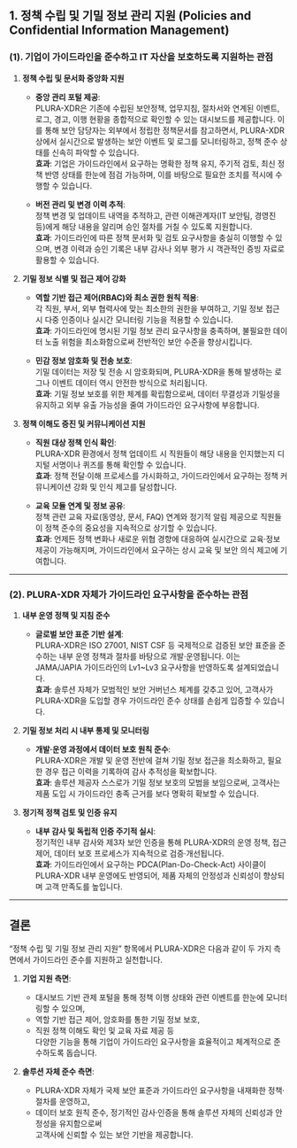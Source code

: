 ## 1. 정책 수립 및 기밀 정보 관리 지원 (Policies and Confidential Information Management)

### (1). 기업이 가이드라인을 준수하고 IT 자산을 보호하도록 지원하는 관점

1. **정책 수립 및 문서화 중앙화 지원**  
   - **중앙 관리 포털 제공**:  
     PLURA-XDR은 기존에 수립된 보안정책, 업무지침, 절차서와 연계된 이벤트, 로그, 경고, 이행 현황을 종합적으로 확인할 수 있는 대시보드를 제공합니다. 이를 통해 보안 담당자는 외부에서 정립한 정책문서를 참고하면서, PLURA-XDR 상에서 실시간으로 발생하는 보안 이벤트 및 로그를 모니터링하고, 정책 준수 상태를 신속히 파악할 수 있습니다.  
     **효과**: 기업은 가이드라인에서 요구하는 명확한 정책 유지, 주기적 검토, 최신 정책 반영 상태를 한눈에 점검 가능하며, 이를 바탕으로 필요한 조치를 적시에 수행할 수 있습니다.
   
   - **버전 관리 및 변경 이력 추적**:  
     정책 변경 및 업데이트 내역을 추적하고, 관련 이해관계자(IT 보안팀, 경영진 등)에게 해당 내용을 알리며 승인 절차를 거칠 수 있도록 지원합니다.  
     **효과**: 가이드라인에 따른 정책 문서화 및 검토 요구사항을 충실히 이행할 수 있으며, 변경 이력과 승인 기록은 내부 감사나 외부 평가 시 객관적인 증빙 자료로 활용할 수 있습니다.

2. **기밀 정보 식별 및 접근 제어 강화**  
   - **역할 기반 접근 제어(RBAC)와 최소 권한 원칙 적용**:  
     각 직원, 부서, 외부 협력사에 맞는 최소한의 권한을 부여하고, 기밀 정보 접근 시 다중 인증이나 실시간 모니터링 기능을 적용할 수 있습니다.  
     **효과**: 가이드라인에 명시된 기밀 정보 관리 요구사항을 충족하며, 불필요한 데이터 노출 위험을 최소화함으로써 전반적인 보안 수준을 향상시킵니다.
   
   - **민감 정보 암호화 및 전송 보호**:  
     기밀 데이터는 저장 및 전송 시 암호화되며, PLURA-XDR을 통해 발생하는 로그나 이벤트 데이터 역시 안전한 방식으로 처리됩니다.  
     **효과**: 기밀 정보 보호를 위한 체계를 확립함으로써, 데이터 무결성과 기밀성을 유지하고 외부 유출 가능성을 줄여 가이드라인 요구사항에 부응합니다.

3. **정책 이해도 증진 및 커뮤니케이션 지원**  
   - **직원 대상 정책 인식 확인**:  
     PLURA-XDR 환경에서 정책 업데이트 시 직원들이 해당 내용을 인지했는지 디지털 서명이나 퀴즈를 통해 확인할 수 있습니다.  
     **효과**: 정책 전달·이해 프로세스를 가시화하고, 가이드라인에서 요구하는 정책 커뮤니케이션 강화 및 인식 제고를 달성합니다.
   
   - **교육 모듈 연계 및 정보 공유**:  
     정책 관련 교육 자료(동영상, 문서, FAQ) 연계와 정기적 알림 제공으로 직원들이 정책 준수의 중요성을 지속적으로 상기할 수 있습니다.  
     **효과**: 언제든 정책 변화나 새로운 위협 경향에 대응하여 실시간으로 교육·정보 제공이 가능해지며, 가이드라인에서 요구하는 상시 교육 및 보안 의식 제고에 기여합니다.

---

### (2). PLURA-XDR 자체가 가이드라인 요구사항을 준수하는 관점

1. **내부 운영 정책 및 지침 준수**  
   - **글로벌 보안 표준 기반 설계**:  
     PLURA-XDR은 ISO 27001, NIST CSF 등 국제적으로 검증된 보안 표준을 준수하는 내부 운영 정책과 절차를 바탕으로 개발·운영됩니다. 이는 JAMA/JAPIA 가이드라인의 Lv1~Lv3 요구사항을 반영하도록 설계되었습니다.  
     **효과**: 솔루션 자체가 모범적인 보안 거버넌스 체계를 갖추고 있어, 고객사가 PLURA-XDR을 도입할 경우 가이드라인 준수 상태를 손쉽게 입증할 수 있습니다.

2. **기밀 정보 처리 시 내부 통제 및 모니터링**  
   - **개발·운영 과정에서 데이터 보호 원칙 준수**:  
     PLURA-XDR은 개발 및 운영 전반에 걸쳐 기밀 정보 접근을 최소화하고, 필요한 경우 접근 이력을 기록하여 감사 추적성을 확보합니다.  
     **효과**: 솔루션 제공자 스스로가 기밀 정보 보호의 모범을 보임으로써, 고객사는 제품 도입 시 가이드라인 충족 근거를 보다 명확히 확보할 수 있습니다.

3. **정기적 정책 검토 및 인증 유지**  
   - **내부 감사 및 독립적 인증 주기적 실시**:  
     정기적인 내부 감사와 제3자 보안 인증을 통해 PLURA-XDR의 운영 정책, 접근 제어, 데이터 보호 프로세스가 지속적으로 검증·개선됩니다.  
     **효과**: 가이드라인에서 요구하는 PDCA(Plan-Do-Check-Act) 사이클이 PLURA-XDR 내부 운영에도 반영되어, 제품 자체의 안정성과 신뢰성이 향상되며 고객 만족도를 높입니다.

---

## 결론

“정책 수립 및 기밀 정보 관리 지원” 항목에서 PLURA-XDR은 다음과 같이 두 가지 측면에서 가이드라인 준수를 지원하고 실천합니다.

1. **기업 지원 측면**:  
   - 대시보드 기반 관제 포털을 통해 정책 이행 상태와 관련 이벤트를 한눈에 모니터링할 수 있으며,  
   - 역할 기반 접근 제어, 암호화를 통한 기밀 정보 보호,  
   - 직원 정책 이해도 확인 및 교육 자료 제공 등  
   다양한 기능을 통해 기업이 가이드라인 요구사항을 효율적이고 체계적으로 준수하도록 돕습니다.

2. **솔루션 자체 준수 측면**:  
   - PLURA-XDR 자체가 국제 보안 표준과 가이드라인 요구사항을 내재화한 정책·절차를 운영하고,  
   - 데이터 보호 원칙 준수, 정기적인 감사·인증을 통해 솔루션 자체의 신뢰성과 안정성을 유지함으로써  
   고객사에 신뢰할 수 있는 보안 기반을 제공합니다.
